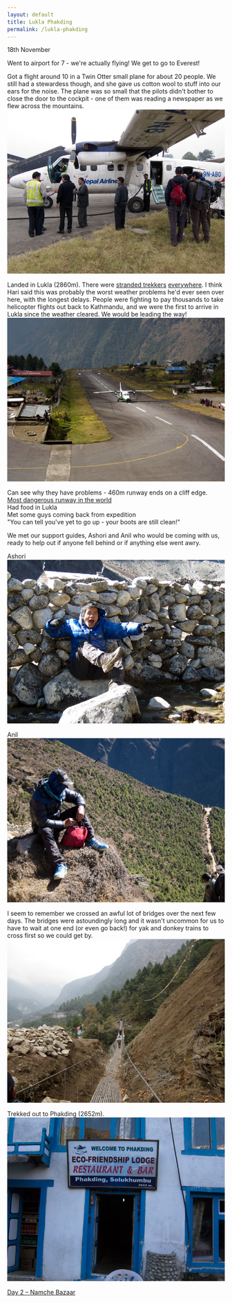 ```yaml
---
layout: default
title: Lukla Phakding
permalink: /lukla-phakding
---
```


18th November

Went to airport for 7 - we're actually flying! We get to go to Everest!

Got a flight around 10 in a Twin Otter small plane for about 20 people. We still had a stewardess though, and she gave us cotton wool to stuff into our ears for the noise. The plane was so small that the pilots didn't bother to close the door to the cockpit - one of them was reading a newspaper as we flew across the mountains.
![](/assets/twinotter.jpg "Twin Otter Airplane")

Landed in Lukla (2860m). There were <a href="http://www.reuters.com/article/2011/11/04/uk-nepal-everest-tourists-idUSLNE7A304S20111104">stranded trekkers</a> <a href="http://edition.cnn.com/2011/11/07/world/asia/nepal-trekkers-rescue/index.html">everywhere</a>. I think Hari said this was probably the worst weather problems he'd ever seen over here, with the longest delays. People were fighting to pay thousands to take helicopter flights out back to Kathmandu, and we were the first to arrive in Lukla since the weather cleared. We would be leading the way!
![](/assets/lukla.jpg "Lukla Airport")

Can see why they have problems - 460m runway ends on a cliff edge.<br />
<a href="http://en.wikipedia.org/wiki/Tenzing-Hillary_Airport">Most dangerous runway in the world</a><br />
Had food in Lukla<br />
Met some guys coming back from expedition<br />
"You can tell you've yet to go up - your boots are still clean!"

We met our support guides, Ashori and Anil who would be coming with us, ready to help out if anyone fell behind or if anything else went awry.

Ashori
![](/assets/ashori.jpg "Ashori")

Anil
![](/assets/anil.jpg "Anil")

I seem to remember we crossed an awful lot of bridges over the next few days. The bridges were astoundingly long and it wasn't uncommon for us to have to wait at one end (or even go back!) for yak and donkey trains to cross first so we could get by.
![](/assets/bridge.jpg "Bridge")

Trekked out to Phakding (2652m).
![](/assets/phakding.jpg "Phakding")

<a href="namche-bazaar">Day 2 – Namche Bazaar</a>

